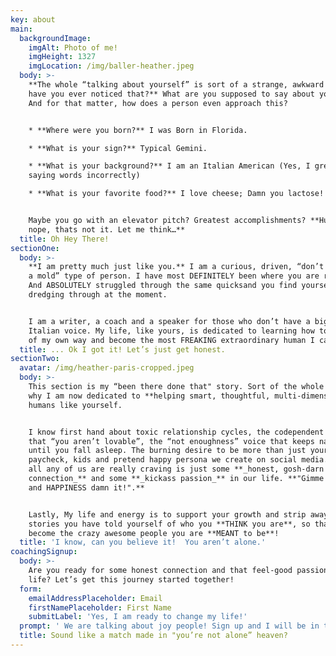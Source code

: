 ```yaml
---
key: about
main:
  backgroundImage:
    imgAlt: Photo of me!
    imgHeight: 1327
    imgLocation: /img/baller-heather.jpeg
  body: >-
    **The whole “talking about yourself” is sort of a strange, awkward thing,
    have you ever noticed that?** What are you supposed to say about yourself?
    And for that matter, how does a person even approach this?


    * **Where were you born?** I was Born in Florida.

    * **What is your sign?** Typical Gemini.

    * **What is your background?** I am an Italian American (Yes, I grew up
    saying words incorrectly)

    * **What is your favorite food?** I love cheese; Damn you lactose!


    Maybe you go with an elevator pitch? Greatest accomplishments? **Hummmmm,
    nope, thats not it. Let me think…**
  title: Oh Hey There!
sectionOne:
  body: >-
    **I am pretty much just like you.** I am a curious, driven, “don’t fit into
    a mold” type of person. I have most DEFINITELY been where you are right now.
    And ABSOLUTELY struggled through the same quicksand you find yourself
    dredging through at the moment. 


    I am a writer, a coach and a speaker for those who don’t have a big enough
    Italian voice. My life, like yours, is dedicated to learning how to get out
    of my own way and become the most FREAKING extraordinary human I can be.
  title: ... Ok I got it! Let’s just get honest.
sectionTwo:
  avatar: /img/heather-paris-cropped.jpeg
  body: >-
    This section is my “been there done that" story. Sort of the whole reason
    why I am now dedicated to **helping smart, thoughtful, multi-dimensional**
    humans like yourself.  


    I know first hand about toxic relationship cycles, the codependent doubt
    that “you aren’t lovable”, the “not enoughness” voice that keeps nagging you
    until you fall asleep. The burning desire to be more than just your job,
    paycheck, kids and pretend happy persona we create on social media. Because
    all any of us are really craving is just some **_honest, gosh-darn
    connection_** and some **_kickass passion_** in our life. **"Gimme that JOY
    and HAPPINESS damn it!".**


    Lastly, My life and energy is to support your growth and strip away the
    stories you have told yourself of who you **THINK you are**, so that you can
    become the crazy awesome people you are **MEANT to be**!
  title: 'I know, can you believe it!  You aren’t alone.'
coachingSignup:
  body: >-
    Are you ready for some honest connection and that feel-good passion for
    life? Let’s get this journey started together!
  form:
    emailAddressPlaceholder: Email
    firstNamePlaceholder: First Name
    submitLabel: 'Yes, I am ready to change my life!'
  prompt: ' We are talking about joy people! Sign up and I will be in touch in a snap to set up your first session! Talk with you soon.'
  title: Sound like a match made in "you’re not alone” heaven?
---
```


